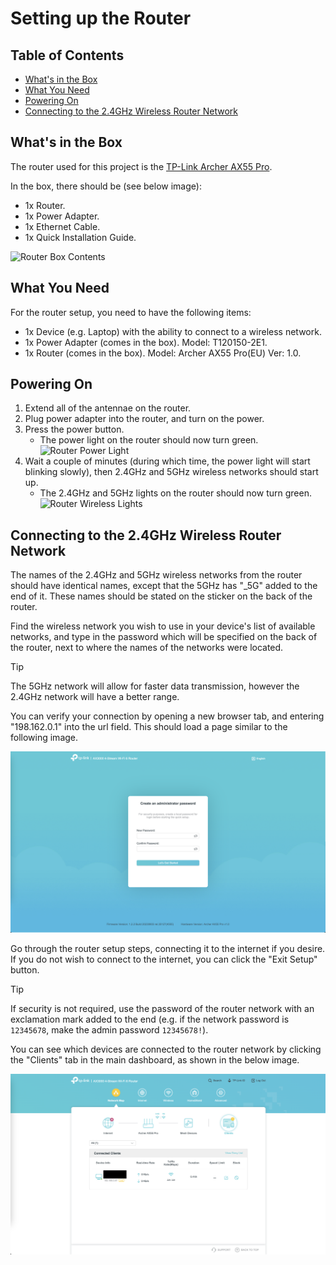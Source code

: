 # Setting up the Router
## Table of Contents
- [What's in the Box](#whats-in-the-box)
- [What You Need](#what-you-need)
- [Powering On](#powering-on)
- [Connecting to the 2.4GHz Wireless Router Network](#connecting-to-the-24ghz-wireless-router-network)

## What's in the Box
The router used for this project is the [TP-Link Archer AX55 Pro](https://www.tp-link.com/au/home-networking/wifi-router/archer-ax55-pro/).

In the box, there should be (see below image):
- 1x Router.
- 1x Power Adapter.
- 1x Ethernet Cable.
- 1x Quick Installation Guide.

![Router Box Contents](imgs/setup-router/Router-Box-Contents.png)

## What You Need
For the router setup, you need to have the following items:
- 1x Device (e.g. Laptop) with the ability to connect to a wireless network.
- 1x Power Adapter (comes in the box). Model: T120150-2E1.
- 1x Router (comes in the box). Model: Archer AX55 Pro(EU) Ver: 1.0.

## Powering On
1. Extend all of the antennae on the router.
2. Plug power adapter into the router, and turn on the power.
3. Press the power button.
    - The power light on the router should now turn green.
    ![Router Power Light](imgs/setup-router/Router-Lights-Power.png)
4. Wait a couple of minutes (during which time, the power light will start blinking slowly), then 2.4GHz and 5GHz wireless networks should start up.
    - The 2.4GHz and 5GHz lights on the router should now turn green.
    ![Router Wireless Lights](imgs/setup-router/Router-Lights-Wireless.png)

## Connecting to the 2.4GHz Wireless Router Network
The names of the 2.4GHz and 5GHz wireless networks from the router should have identical names, except that the 5GHz has "_5G" added to the end of it. These names should be stated on the sticker on the back of the router.

Find the wireless network you wish to use in your device's list of available networks, and type in the password which will be specified on the back of the router, next to where the names of the networks were located.

> [!TIP]
> The 5GHz network will allow for faster data transmission, however the 2.4GHz network will have a better range.

You can verify your connection by opening a new browser tab, and entering "198.162.0.1" into the url field. This should load a page similar to the following image.

![Router Setup Page](imgs/setup-router/Router-Setup-Page.png)

Go through the router setup steps, connecting it to the internet if you desire. If you do not wish to connect to the internet, you can click the "Exit Setup" button.

>[!TIP]
> If security is not required, use the password of the router network with an exclamation mark added to the end (e.g. if the network password is `12345678`, make the admin password `12345678!`).

You can see which devices are connected to the router network by clicking the "Clients" tab in the main dashboard, as shown in the below image.

![Router Clients List](imgs/setup-router/Router-Clients.png)